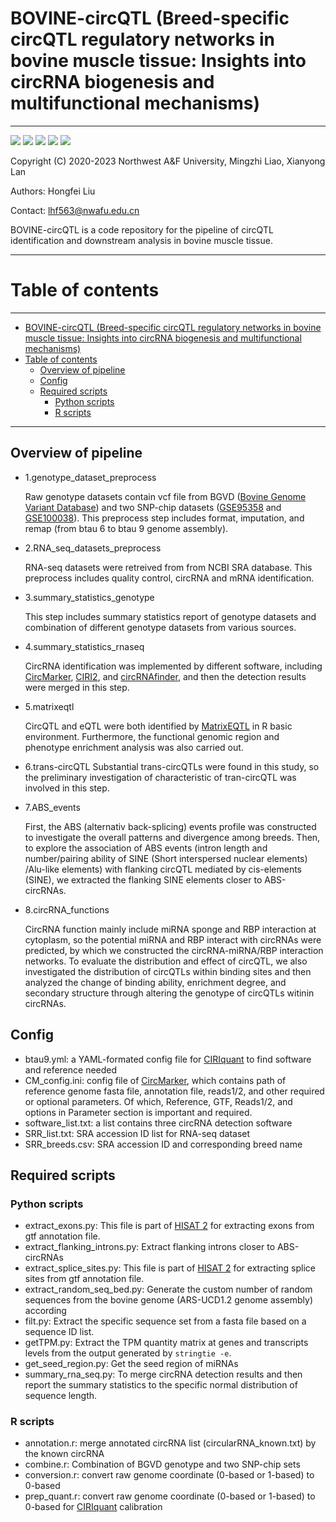 # BOVINE-circQTL (Breed-specific circQTL regulatory networks in bovine muscle tissue: Insights into circRNA biogenesis and multifunctional mechanisms)

***
[![](https://img.shields.io/badge/License-GPL3.0-green)](https://github.com/luffy563/bovine_circQTL/blob/main/LICENSE)
[![](https://img.shields.io/badge/Python-3.5.2-brightgreen)](https://www.python.org/downloads/release/python-352/)
![](https://img.shields.io/badge/matplotlib-3.3.3-blue)
[![](https://img.shields.io/badge/R-4.1.0-orange)](https://cloud.r-project.org/src/base/R-4/R-4.1.0.tar.gz)
![](https://img.shields.io/badge/ggplot2-3.3.5-red)

Copyright (C) 2020-2023
Northwest A&F University,
Mingzhi Liao, Xianyong Lan
  
Authors: Hongfei Liu

Contact: lhf563@nwafu.edu.cn

BOVINE-circQTL is a code repository for the pipeline of circQTL identification and downstream analysis in bovine muscle
tissue.

***
# Table of contents
***
<!--ts-->
* [BOVINE-circQTL (Breed-specific circQTL regulatory networks in bovine muscle tissue: Insights into circRNA biogenesis and multifunctional mechanisms)](#bovine-circqtl-breed-specific-circqtl-regulatory-networks-in-bovine-muscle-tissue-insights-into-circrna-biogenesis-and-multifunctional-mechanisms)
* [Table of contents](#table-of-contents)
   * [Overview of pipeline](#overview-of-pipeline)
   * [Config](#config)
   * [Required scripts](#required-scripts)
      * [Python scripts](#python-scripts)
      * [R scripts](#r-scripts)

<!-- Created by https://github.com/ekalinin/github-markdown-toc -->
<!-- Added by: luffy, at: Mon Mar 13 11:23:49 CST 2023 -->

<!--te-->
***

## Overview of pipeline
- 1.genotype_dataset_preprocess

    Raw genotype datasets contain vcf file from BGVD ([Bovine Genome Variant Database][BGVD]) 
and two SNP-chip datasets ([GSE95358](https://www.ncbi.nlm.nih.gov/geo/query/acc.cgi?acc=GSE95358) and [GSE100038](https://www.ncbi.nlm.nih.gov/geo/query/acc.cgi?acc=GSE100038)).
This preprocess step includes format, imputation, and remap (from btau 6 to btau 9 genome assembly).
- 2.RNA_seq_datasets_preprocess
    
  RNA-seq datasets were retreived from from NCBI SRA database. This preprocess includes quality control, circRNA and mRNA identification.

- 3.summary_statistics_genotype
  
  This step includes summary statistics report of genotype datasets and combination of different genotype datasets from various sources.
- 4.summary_statistics_rnaseq
  
  CircRNA identification was implemented by different software, including [CircMarker][CircMarker], [CIRI2][CIRI2], and [circRNAfinder][circRNAfinder], and then the detection
results were merged in this step.
- 5.matrixeqtl
  
  CircQTL and eQTL were both identified by [MatrixEQTL][MatrixEQTL] in R basic environment. Furthermore, the functional genomic region and phenotype enrichment analysis was also carried out. 
- 6.trans-circQTL
  Substantial trans-circQTLs were found in this study, so the preliminary investigation of characteristic of tran-circQTL was involved in this step.
- 7.ABS_events
  
  First, the ABS (alternativ back-splicing) events profile was constructed to investigate the overall patterns and divergence among breeds. 
Then, to explore the association of ABS events (intron length and number/pairing ability of SINE (Short interspersed nuclear elements) /Alu-like elements) with flanking circQTL mediated by cis-elements (SINE), we extracted the flanking SINE elements closer to
ABS-circRNAs.
- 8.circRNA_functions
  
  CircRNA function mainly include miRNA sponge and RBP interaction at cytoplasm, so the potential miRNA and RBP interact with circRNAs
were predicted, by which we constructed the circRNA-miRNA/RBP interaction networks. To evaluate the distribution and effect of circQTL,
we also investigated the distribution of circQTLs within binding sites and then analyzed the change of binding ability, enrichment degree,
and secondary structure through altering the genotype of circQTLs witinin circRNAs.

## Config
- btau9.yml: a YAML-formated config file for [CIRIquant][CIRIquant] to find software and reference needed
- CM_config.ini: config file of [CircMarker][CircMarker], which contains path of reference genome fasta file, annotation file, reads1/2, and other required or optional parameters. Of which, Reference, GTF, Reads1/2, and options in Parameter section is important and required.
- software_list.txt: a list contains three circRNA detection software 
- SRR_list.txt: SRA accession ID list for RNA-seq dataset 
- SRR_breeds.csv: SRA accession ID and corresponding breed name

## Required scripts
### Python scripts
- extract_exons.py: This file is part of [HISAT 2][HISAT 2] for extracting exons from gtf annotation file.
- extract_flanking_introns.py: Extract flanking introns closer to ABS-circRNAs
- extract_splice_sites.py: This file is part of [HISAT 2][HISAT 2] for extracting splice sites from gtf annotation file.
- extract_random_seq_bed.py: Generate the custom number of random sequences from the bovine genome (ARS-UCD1.2 genome assembly) according
- filt.py: Extract the specific sequence set from a fasta file based on a sequence ID list.
- getTPM.py: Extract the TPM quantity matrix at genes and transcripts levels from the output generated by `stringtie -e`.
- get_seed_region.py: Get the seed region of miRNAs
- summary_rna_seq.py: To merge circRNA detection results and then report the summary statistics
to the specific normal distribution of sequence length.
### R scripts
- annotation.r: merge annotated circRNA list (circularRNA_known.txt) by the known circRNA
- combine.r: Combination of BGVD genotype and two SNP-chip sets
- conversion.r: convert raw genome coordinate (0-based or 1-based) to 0-based
- prep_quant.r: convert raw genome coordinate (0-based or 1-based) to 0-based for [CIRIquant][CIRIquant] calibration


[HISAT 2]:http://daehwankimlab.github.io/hisat2/
[CIRCexplorer2]: https://circexplorer2.readthedocs.io/en/latest/
[CIRI2]: https://sourceforge.net/projects/ciri/files/CIRI2/
[CIRIquant]: https://github.com/bioinfo-biols/CIRIquant
[CircMarker]:https://github.com/lxwgcool/CircMarker
[circRNAfinder]:https://github.com/bioxfu/circRNAFinder
[KNIFE]: https://github.com/blawney/knife_circ_rna
[segemehl]: https://www.bioinf.uni-leipzig.de/Software/segemehl/
[MatrixEQTL]:https://github.com/andreyshabalin/MatrixEQTL
[circBase]: http://www.circbase.org/
[circAtlas]: http://circatlas.biols.ac.cn/
[BGVD]: http://animal.omics.pro/code/index.php/BosVar